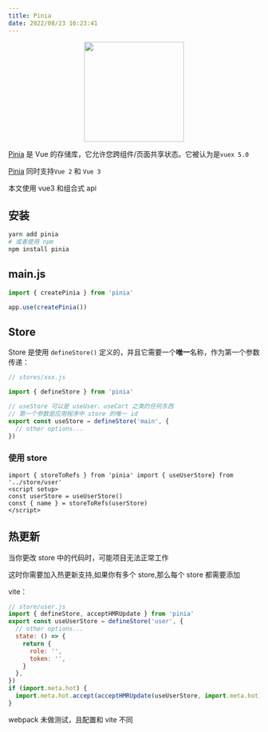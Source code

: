 ```yaml
---
title: Pinia
date: 2022/08/23 16:23:41
---
```


<center>
  <img src='https://zfh-nanjing-bucket.oss-cn-nanjing.aliyuncs.com/blog-images/pinia_logo.svg' style='width:200px;height:200px'>
</center>

[Pinia](https://pinia.web3doc.top/) 是 Vue 的存储库，它允许您跨组件/页面共享状态。它被认为是`vuex 5.0`

[Pinia](https://pinia.vuejs.org/) 同时支持`Vue 2` 和 `Vue 3`

本文使用 vue3 和组合式 api

## 安装

```bash
yarn add pinia
# 或者使用 npm
npm install pinia
```

## main.js

```js
import { createPinia } from 'pinia'

app.use(createPinia())
```

## Store

Store 是使用 `defineStore()` 定义的，并且它需要一个**唯一**名称，作为第一个参数传递：

```js
// stores/xxx.js

import { defineStore } from 'pinia'

// useStore 可以是 useUser、useCart 之类的任何东西
// 第一个参数是应用程序中 store 的唯一 id
export const useStore = defineStore('main', {
  // other options...
})
```

### 使用 store

```vue
import { storeToRefs } from 'pinia' import { useUserStore} from '../store/user'
<script setup>
const userStore = useUserStore()
const { name } = storeToRefs(userStore)
</script>
```

## 热更新

当你更改 store 中的代码时，可能项目无法正常工作

这时你需要加入热更新支持,如果你有多个 store,那么每个 store 都需要添加

vite：

```js
// store/user.js
import { defineStore, acceptHMRUpdate } from 'pinia'
export const useUserStore = defineStore('user', {
  // other options...
  state: () => {
    return {
      role: '',
      token: '',
    }
  },
})
if (import.meta.hot) {
  import.meta.hot.accept(acceptHMRUpdate(useUserStore, import.meta.hot))
}
```

webpack 未做测试，且配置和 vite 不同
